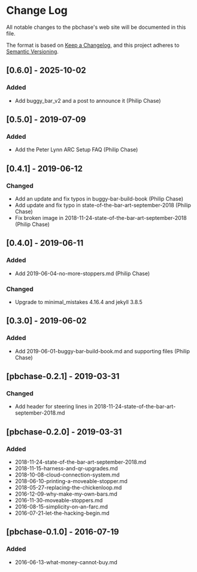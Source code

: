 # Change Log
All notable changes to the pbchase's web site will be documented in this file.

The format is based on [Keep a Changelog](https://keepachangelog.com/en/1.0.0/), 
and this project adheres to [Semantic Versioning](http://semver.org/).

## [0.6.0] - 2025-10-02
### Added
- Add buggy_bar_v2 and a post to announce it (Philip Chase)

## [0.5.0] - 2019-07-09
### Added
- Add the Peter Lynn ARC Setup FAQ (Philip Chase)


## [0.4.1] - 2019-06-12
### Changed
- Add an update and fix typos in buggy-bar-build-book (Philip Chase)
- Add update and fix typo in state-of-the-bar-art-september-2018 (Philip Chase)
- Fix broken image in 2018-11-24-state-of-the-bar-art-september-2018 (Philip Chase)


## [0.4.0] - 2019-06-11
### Added
- Add 2019-06-04-no-more-stoppers.md (Philip Chase)

### Changed
- Upgrade to minimal_mistakes 4.16.4 and jekyll 3.8.5


## [0.3.0] - 2019-06-02
### Added
- Add 2019-06-01-buggy-bar-build-book.md and supporting files (Philip Chase)


## [pbchase-0.2.1] - 2019-03-31
### Changed
- Add header for steering lines in 2018-11-24-state-of-the-bar-art-september-2018.md


## [pbchase-0.2.0] - 2019-03-31
### Added
- 2018-11-24-state-of-the-bar-art-september-2018.md
- 2018-11-15-harness-and-qr-upgrades.md
- 2018-10-08-cloud-connection-system.md
- 2018-06-10-printing-a-moveable-stopper.md
- 2018-05-27-replacing-the-chickenloop.md
- 2016-12-09-why-make-my-own-bars.md
- 2016-11-30-moveable-stoppers.md
- 2016-08-15-simplicity-on-an-farc.md
- 2016-07-21-let-the-hacking-begin.md


## [pbchase-0.1.0] - 2016-07-19
### Added
- 2016-06-13-what-money-cannot-buy.md
